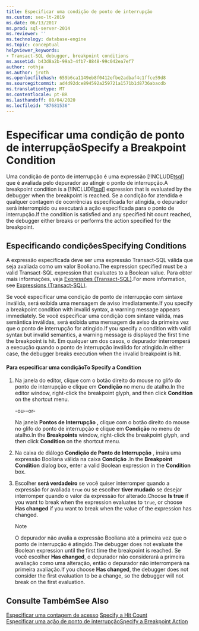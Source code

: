 ```yaml
---
title: Especificar uma condição de ponto de interrupção
ms.custom: seo-lt-2019
ms.date: 06/13/2017
ms.prod: sql-server-2014
ms.reviewer: ''
ms.technology: database-engine
ms.topic: conceptual
helpviewer_keywords:
- Transact-SQL debugger, breakpoint conditions
ms.assetid: b43d8a2b-99a3-4fb7-8848-99c042ea7ef7
author: rothja
ms.author: jroth
ms.openlocfilehash: 659b6ca1149eb8f0412efbe2adbaf4c1ffce59d8
ms.sourcegitcommit: ad4d92dce894592a259721a1571b1d8736abacdb
ms.translationtype: MT
ms.contentlocale: pt-BR
ms.lasthandoff: 08/04/2020
ms.locfileid: "87681536"
---
```

# <a name="specify-a-breakpoint-condition"></a><span data-ttu-id="fd9b6-102">Especificar uma condição de ponto de interrupção</span><span class="sxs-lookup"><span data-stu-id="fd9b6-102">Specify a Breakpoint Condition</span></span>
  <span data-ttu-id="fd9b6-103">Uma condição de ponto de interrupção é uma expressão [!INCLUDE[tsql](../../includes/tsql-md.md)] que é avaliada pelo depurador ao atingir o ponto de interrupção.</span><span class="sxs-lookup"><span data-stu-id="fd9b6-103">A breakpoint condition is a [!INCLUDE[tsql](../../includes/tsql-md.md)] expression that is evaluated by the debugger when the breakpoint is reached.</span></span> <span data-ttu-id="fd9b6-104">Se a condição for atendida e qualquer contagem de ocorrências especificada for atingida, o depurador será interrompido ou executará a ação especificada para o ponto de interrupção.</span><span class="sxs-lookup"><span data-stu-id="fd9b6-104">If the condition is satisfied and any specified hit count reached, the debugger either breaks or performs the action specified for the breakpoint.</span></span>  
  
## <a name="specifying-conditions"></a><span data-ttu-id="fd9b6-105">Especificando condições</span><span class="sxs-lookup"><span data-stu-id="fd9b6-105">Specifying Conditions</span></span>  
 <span data-ttu-id="fd9b6-106">A expressão especificada deve ser uma expressão Transact-SQL válida que seja avaliada como um valor Booliano.</span><span class="sxs-lookup"><span data-stu-id="fd9b6-106">The expression specified must be a valid Transact-SQL expression that evaluates to a Boolean value.</span></span> <span data-ttu-id="fd9b6-107">Para obter mais informações, veja [Expressões &#40;Transact-SQL&#41;](/sql/t-sql/language-elements/expressions-transact-sql).</span><span class="sxs-lookup"><span data-stu-id="fd9b6-107">For more information, see [Expressions &#40;Transact-SQL&#41;](/sql/t-sql/language-elements/expressions-transact-sql).</span></span>  
  
 <span data-ttu-id="fd9b6-108">Se você especificar uma condição de ponto de interrupção com sintaxe inválida, será exibida uma mensagem de aviso imediatamente.</span><span class="sxs-lookup"><span data-stu-id="fd9b6-108">If you specify a breakpoint condition with invalid syntax, a warning message appears immediately.</span></span> <span data-ttu-id="fd9b6-109">Se você especificar uma condição com sintaxe válida, mas semântica inválidas, será exibida uma mensagem de aviso da primeira vez que o ponto de interrupção for atingido.</span><span class="sxs-lookup"><span data-stu-id="fd9b6-109">If you specify a condition with valid syntax but invalid semantics, a warning message is displayed the first time the breakpoint is hit.</span></span> <span data-ttu-id="fd9b6-110">Em qualquer um dos casos, o depurador interromperá a execução quando o ponto de interrupção inválido for atingido.</span><span class="sxs-lookup"><span data-stu-id="fd9b6-110">In either case, the debugger breaks execution when the invalid breakpoint is hit.</span></span>  
  
#### <a name="to-specify-a-condition"></a><span data-ttu-id="fd9b6-111">Para especificar uma condição</span><span class="sxs-lookup"><span data-stu-id="fd9b6-111">To Specify a Condition</span></span>  
  
1.  <span data-ttu-id="fd9b6-112">Na janela do editor, clique com o botão direito do mouse no glifo do ponto de interrupção e clique em **Condição** no menu de atalho.</span><span class="sxs-lookup"><span data-stu-id="fd9b6-112">In the editor window, right-click the breakpoint glyph, and then click **Condition** on the shortcut menu.</span></span>  
  
     <span data-ttu-id="fd9b6-113">-ou-</span><span class="sxs-lookup"><span data-stu-id="fd9b6-113">-or-</span></span>  
  
     <span data-ttu-id="fd9b6-114">Na janela **Pontos de Interrupção** , clique com o botão direito do mouse no glifo do ponto de interrupção e clique em **Condição** no menu de atalho.</span><span class="sxs-lookup"><span data-stu-id="fd9b6-114">In the **Breakpoints** window, right-click the breakpoint glyph, and then click **Condition** on the shortcut menu.</span></span>  
  
2.  <span data-ttu-id="fd9b6-115">Na caixa de diálogo **Condição de Ponto de Interrupção** , insira uma expressão Booliana válida na caixa **Condição** .</span><span class="sxs-lookup"><span data-stu-id="fd9b6-115">In the **Breakpoint Condition** dialog box, enter a valid Boolean expression in the **Condition** box.</span></span>  
  
3.  <span data-ttu-id="fd9b6-116">Escolher **será verdadeiro** se você quiser interromper quando a expressão for avaliada `true` ou se escolher **tiver mudado** se desejar interromper quando o valor da expressão for alterado.</span><span class="sxs-lookup"><span data-stu-id="fd9b6-116">Choose **Is true** if you want to break when the expression evaluates to `true`, or choose **Has changed** if you want to break when the value of the expression has changed.</span></span>  
  
    > [!NOTE]  
    >  <span data-ttu-id="fd9b6-117">O depurador não avalia a expressão Booliana até a primeira vez que o ponto de interrupção é atingido.</span><span class="sxs-lookup"><span data-stu-id="fd9b6-117">The debugger does not evaluate the Boolean expression until the first time the breakpoint is reached.</span></span> <span data-ttu-id="fd9b6-118">Se você escolher **Has changed**, o depurador não considerará a primeira avaliação como uma alteração, então o depurador não interromperá na primeira avaliação.</span><span class="sxs-lookup"><span data-stu-id="fd9b6-118">If you choose **Has changed**, the debugger does not consider the first evaluation to be a change, so the debugger will not break on the first evaluation.</span></span>  
  
## <a name="see-also"></a><span data-ttu-id="fd9b6-119">Consulte Também</span><span class="sxs-lookup"><span data-stu-id="fd9b6-119">See Also</span></span>  
 <span data-ttu-id="fd9b6-120">[Especificar uma contagem de acesso](specify-a-hit-count.md) </span><span class="sxs-lookup"><span data-stu-id="fd9b6-120">[Specify a Hit Count](specify-a-hit-count.md) </span></span>  
 [<span data-ttu-id="fd9b6-121">Especificar uma ação de ponto de interrupção</span><span class="sxs-lookup"><span data-stu-id="fd9b6-121">Specify a Breakpoint Action</span></span>](specify-a-breakpoint-action.md)  
